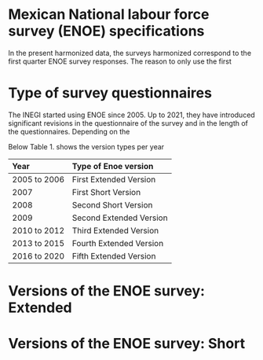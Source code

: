 # Mexican National labour force survey (ENOE) specifications

In the present harmonized data, the surveys harmonized correspond to the first quarter ENOE survey responses. The reason to only use the first 




# Type of survey questionnaires

The INEGI started using ENOE since 2005. Up to 2021, they have introduced significant revisions in the questionnaire of the survey and in the length of the questionnaires. Depending on the 

Below Table 1. shows the version types per year

| Year          | Type of Enoe version              
| :------------ | :-------------------------------- |
| 2005 to 2006  | First Extended Version            |
| 2007          | First Short Version               |
| 2008          | Second Short Version              | 
| 2009          | Second Extended Version           | 
| 2010 to 2012  | Third Extended Version            | 
| 2013 to 2015  | Fourth Extended Version           | 
| 2016 to 2020  | Fifth Extended Version            | 

# Versions of the ENOE survey: Extended 











# Versions of the ENOE survey: Short

